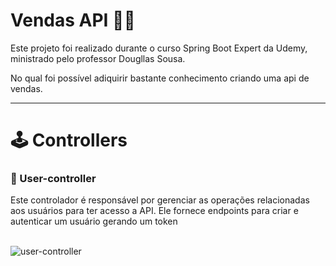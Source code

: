 # Vendas API 👩‍💻

Este projeto foi realizado durante o curso Spring Boot Expert da Udemy, ministrado pelo professor Dougllas Sousa. 

No qual foi possível adiquirir bastante conhecimento criando uma api de vendas.

---

# 🕹 Controllers

<h3>📍 User-controller</h3>
Este controlador é responsável por gerenciar as operações relacionadas aos usuários para ter acesso a API. Ele fornece endpoints para criar e autenticar um usuário gerando um token<br><br>

![user-controller](https://github.com/leandrocvt/assets/blob/main/vendas/usercontroller.png)